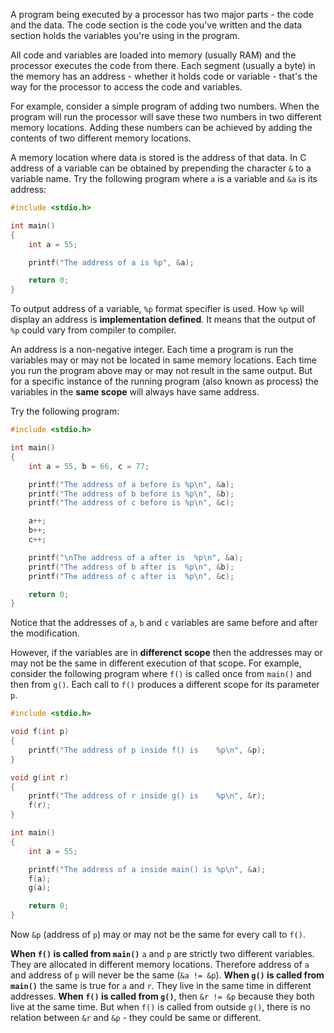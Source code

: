 A program being executed by a processor has two major parts - the code and the data. The code section is the code you've written and the data section holds the variables you're using in the program.

All code and variables are loaded into memory (usually RAM) and the processor executes the code from there. Each segment (usually a byte) in the memory has an address - whether it holds code or variable - that's the way for the processor to access the code and variables.

For example, consider a simple program of adding two numbers. When the program will run the processor will save these two numbers in two different memory locations. Adding these numbers can be achieved by adding the contents of two different memory locations.

A memory location where data is stored is the address of that data. In C address of a variable can be obtained by prepending the character `&` to a variable name. Try the following program where `a` is a variable and `&a` is its address:

```C runnable
#include <stdio.h>

int main()
{
	int a = 55;

	printf("The address of a is %p", &a);

	return 0;
}
```

To output address of a variable, `%p` format specifier is used. How `%p` will display an address is **implementation defined**. It means that the output of `%p` could vary from compiler to compiler.

An address is a non-negative integer. Each time a program is run the variables may or may not be located in same memory locations. Each time you run the program above may or may not result in the same output. But for a specific instance of the running program (also known as process) the variables in the **same scope** will always have same address.

Try the following program:

```C runnable
#include <stdio.h>

int main()
{
	int a = 55, b = 66, c = 77;

	printf("The address of a before is %p\n", &a);
	printf("The address of b before is %p\n", &b);
	printf("The address of c before is %p\n", &c);

	a++;
	b++;
	c++;

	printf("\nThe address of a after is  %p\n", &a);
	printf("The address of b after is  %p\n", &b);
	printf("The address of c after is  %p\n", &c);

	return 0;
}
```

Notice that the addresses of `a`, `b` and `c` variables are same before and after the modification.

However, if the variables are in **differenct scope** then the addresses may or may not be the same in different execution of that scope. For example, consider the following program where `f()` is called once from `main()` and then from `g()`. Each call to `f()` produces a different scope for its parameter `p`.

```C runnable
#include <stdio.h>

void f(int p)
{
	printf("The address of p inside f() is    %p\n", &p);
}

void g(int r)
{
	printf("The address of r inside g() is    %p\n", &r);
	f(r);
}

int main()
{
	int a = 55;

	printf("The address of a inside main() is %p\n", &a);
	f(a);
	g(a);

	return 0;
}
```

Now `&p` (address of `p`) may or may not be the same for every call to `f()`.

**When `f()` is called from `main()`** `a` and `p` are strictly two different variables. They are allocated in different memory locations. Therefore address of `a` and address of `p` will never be the same (`&a != &p`). **When `g()` is called from `main()`** the same is true for `a` and `r`. They live in the same time in different addresses. **When `f()` is called from `g()`**, then `&r != &p` because they both live at the same time. But when `f()` is called from outside `g()`, there is no relation between `&r` and `&p` - they could be same or different.


